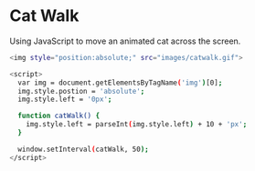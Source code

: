# Cat Walk

Using JavaScript to move an animated cat across the screen. 

```bash
<img style="position:absolute;" src="images/catwalk.gif">

<script>
  var img = document.getElementsByTagName('img')[0];
  img.style.postion = 'absolute';
  img.style.left = '0px';

  function catWalk() {
    img.style.left = parseInt(img.style.left) + 10 + 'px';
  }

  window.setInterval(catWalk, 50);
</script>
```
